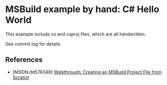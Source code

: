 # MSBuild example by hand: C\# Hello World

This example include cs and csproj files, which are all handwritten.

See commit log for details.

## References

* \[MSDN:dd576348\] [Walkthrough: Creating an MSBuild Project File from Scratch][MSDN:dd576348]

[MSDN:dd576348]: https://msdn.microsoft.com/en-us/library/dd576348.aspx

